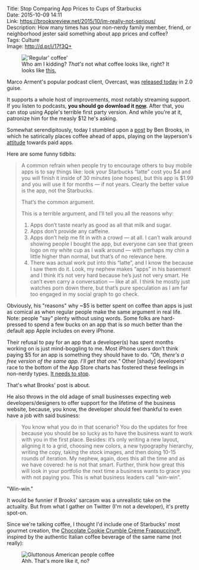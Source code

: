 Title: Stop Comparing App Prices to Cups of Starbucks  
Date: 2015-10-09 14:11  
Link: https://brooksreview.net/2015/10/im-really-not-serious/  
Description: How many times has your non-nerdy family member, friend, or neighborhood jester said something about app prices and coffee?  
Tags: Culture  
Image: http://d.pr/i/17f3Q+  

<figure>
	<img src="http://d.pr/i/17f3Q+" alt="'Regular' coffee'" title="'Regular' coffee'">
	<figcaption>Who am I kidding? <em>That's</em> not what coffee looks like, right? It looks like <a href="#now-this-is-coffee" title="Hyperlink to a funny image in this post">this.</a></figcaption>
</figure>

Marco Arment's popular podcast client, Overcast, was [released today][marco] in 2.0 guise. 

It supports a whole host of improvements, most notably streaming support. If you listen to podcasts, **you should go download it [now][apple].** After that, you can stop using Apple's terrible first party version. And while you're at it, patronize him for the measly $12 he's asking.

Somewhat serendipitously, today I stumbled upon a [post][brooksreview] by Ben Brooks, in which he satirically places coffee ahead of apps, playing on the layperson's [attitude][twitter] towards paid apps.

Here are some funny tidbits:

> A common refrain when people try to encourage others to buy mobile apps is to say things like: look your Starbucks “latte” cost you $4 and you will finish it inside of 30 minutes (one hopes), but this app is $1.99 and you will use it for months — if not years. Clearly the better value is the app, not the Starbucks.
>
> That’s the common argument.
>
> This is a terrible argument, and I’ll tell you all the reasons why:
> 1. Apps don’t taste nearly as good as all that milk and sugar.
> 2.	Apps don’t provide any caffeine.
> 3.	Apps don’t help me fit in with a crowd — at all. I can’t walk around showing people I bought the app, but everyone can see that green logo on my white cup as I walk around — with perhaps my chin a little higher than normal, but that’s of no relevance here.
> 4. There was actual work put into this “latte”, and I know the because I saw them do it. Look, my nephew makes “apps” in his basement and I think it’s not very hard because he’s just not very smart. He can’t even carry a conversation — like at all. I think he mostly just watches porn down there, but that’s pure speculation as I am far too engaged in my social graph to go check.

Obviously, his "reasons" why ~$5 is better spent on coffee than apps is just as comical as when regular people make the same argument in real life. Note: people "say" plenty without using words. Some folks are hard-pressed to spend a few bucks on an app that is *so* much better than the default app Apple includes on every iPhone. 

Their refusal to pay for an app that a developer(s) has spent months working on is just mind-boggling to me. Most iPhone users don't think paying $5 for an app is something they should have to do. *"Oh, there's a free version of the same app. I'll get that one."* Other [shady] developers' race to the bottom of the App Store charts has fostered these feelings in non-nerdy types. [It needs to stop][daringfireball].

That's what Brooks' post is about.

He also throws in the old adage of small businesses expecting web developers/designers to offer support for the lifetime of the business website, because, you know, the developer should feel thankful to even have a job with said business:

> You know what you do in that scenario? You do the updates for free because you should be so lucky as to have the business want to work with you in the first place. Besides: it’s only writing a new layout, aligning it to a grid, choosing new colors, a new typography hierarchy, writing the copy, taking the stock images, and then doing 10-15 rounds of iteration. My nephew, again, does this all the time and as we have covered: he is not that smart. Further, think how great this will look in your portfolio the next time a business wants to grace you with not paying you. This is what business leaders call “win-win”.

"Win-win." 

It would be funnier if Brooks' sarcasm was a unrealistic take on the actuality. But from what I gather on Twitter (I'm not a developer), it's pretty spot-on.

Since we're talking coffee, I thought I'd include one of Starbucks' most gourmet creation, the [Chocolate Cookie Crumble Crème Frappuccino®][starbucks], inspired by the authentic Italian coffee beverage of the same name (not really):

<figure>
	<img d="now-this-is-coffee" src="http://d.pr/i/1juzG+" alt="Gluttonous American people coffee" title="Gluttonous American people coffee">
	<figcaption>Ahh. That's more like it, no?</figcaption>
</figure>

[apple]: https://itunes.apple.com/us/app/overcast-podcast-player/id888422857?mt=8&at=1l3vx9s "Overcast in the App Store"
[brooksreview]: https://brooksreview.net/2015/10/im-really-not-serious/ "Ben Brooks making fun of people who wouldn't pay $5 for an app, but would gladly do so for a cup of coffee"
[daringfireball]: http://daringfireball.net/linked/2015/02/27/vesper-2005 "John Gruber being unapologetic about Vesper 2's price"
[marco]: http://www.marco.org/2015/10/09/overcast2 "Marco's post on Overcast 2"
[starbucks]: http://www.starbucks.com/menu/drinks/frappuccino-blended-beverages/chocolate-cookie-crumble-frappuccino-blended-beverage "Fat people Starbucks"
[twitter]: https://twitter.com/tapbot_paul/status/652565235606224896 "Tapbot's iOS developer, Paul Haddad, being snarky"